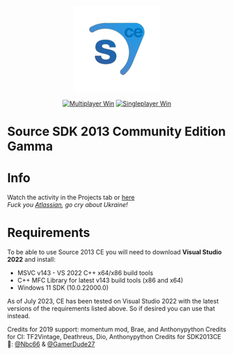 <p align="center">
  <img src=".assets/sdk2013ceg.png" width="200" height="200">
</p>

<div align="center">

 <a href="">[![Multiplayer Win](https://github.com/Michael-Soyka/source-sdk-2013-ceg/actions/workflows/MP_windows.yml/badge.svg)](https://github.com/Michael-Soyka/source-sdk-2013-ceg/actions/workflows/MP_windows.yml)</a>
<a href="">[![Singleplayer Win](https://github.com/Michael-Soyka/source-sdk-2013-ceg/actions/workflows/SP_windows.yml/badge.svg)](https://github.com/Michael-Soyka/source-sdk-2013-ceg/actions/workflows/SP_windows.yml)</a>

</div>

# Source SDK 2013 Community Edition Gamma

# Info

Watch the activity in the Projects tab or [here](https://github.com/users/Michael-Soyka/projects/6)\
*Fuck you [Atlassian](https://www.atlassian.com/ru/software/trello), go cry about Ukraine!*

# Requirements 
To be able to use Source 2013 CE you will need to download **Visual Studio 2022** and install:
* MSVC v143 - VS 2022 C++ x64/x86 build tools
* C++ MFC Library for latest v143 build tools (x86 and x64)
* Windows 11 SDK (10.0.22000.0)

As of July 2023, CE has been tested on Visual Studio 2022 with the latest versions of the requirements listed above. So if desired you can use that instead.

Credits for 2019 support: momentum mod, Brae, and Anthonypython
Credits for CI: TF2Vintage, Deathreus, Dio, Anthonypython
Credits for SDK2013CE :blue_heart:: [@Nbc66](https://github.com/Nbc66) & [@GamerDude27](https://github.com/GamerDude27)
